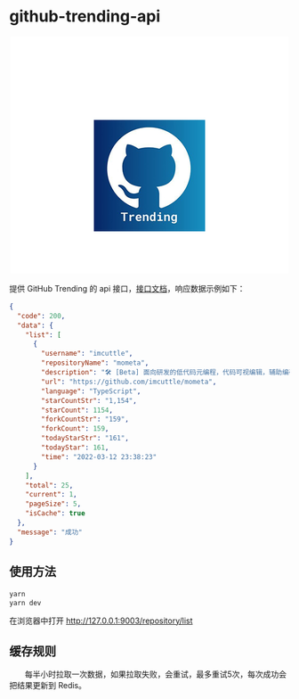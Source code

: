 # github-trending-api

<p align="center">
  <a href="https://github.com/liuxy0551/github-trending-api#github-trending-api" target="blank"><img src="./static/logo.jpg" width="500" alt="Github Trending" /></a>
</p>

提供 GitHub Trending 的 api 接口，<a href="https://www.apifox.cn/apidoc/shared-3245f62c-0da3-46a0-a877-a2477e9ef88b/api-10436551" target="_black">接口文档</a>，响应数据示例如下：

``` json
{
  "code": 200,
  "data": {
    "list": [
      {
        "username": "imcuttle",
        "repositoryName": "mometa",
        "description": "🛠 [Beta] 面向研发的低代码元编程，代码可视编辑，辅助编码工具",
        "url": "https://github.com/imcuttle/mometa",
        "language": "TypeScript",
        "starCountStr": "1,154",
        "starCount": 1154,
        "forkCountStr": "159",
        "forkCount": 159,
        "todayStarStr": "161",
        "todayStar": 161,
        "time": "2022-03-12 23:38:23"
      }
    ],
    "total": 25,
    "current": 1,
    "pageSize": 5,
    "isCache": true
  },
  "message": "成功"
}
```


## 使用方法

```
yarn
yarn dev
```

在浏览器中打开 <a href="http://127.0.0.1:9003/repository/list" target="_black">http://127.0.0.1:9003/repository/list</a>


## 缓存规则

&emsp;&emsp;每半小时拉取一次数据，如果拉取失败，会重试，最多重试5次，每次成功会把结果更新到 Redis。
